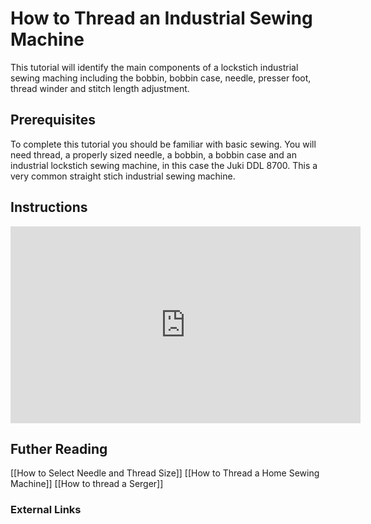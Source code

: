# How to Thread an Industrial Sewing Machine
This tutorial will identify the main components of a lockstich industrial sewing maching including the bobbin, bobbin case, needle, presser foot, thread winder and stitch length adjustment.
## Prerequisites
To complete this tutorial you should be familiar with basic sewing. You will need thread, a properly sized needle, a bobbin, a bobbin case and an industrial lockstich sewing machine, in this case the Juki DDL 8700. This a very common straight stich industrial sewing machine.
## Instructions
<div class="responsive-iframe-container"><iframe width="560" height="315" src="https://www.youtube.com/embed/ByMZ_x4DyIk" title="YouTube video player" frameborder="0" allow="accelerometer; autoplay; clipboard-write; encrypted-media; gyroscope; picture-in-picture" allowfullscreen></iframe></div>

## Futher Reading
[[How to Select Needle and Thread Size]]
[[How to Thread a Home Sewing Machine]]
[[How to thread a Serger]]

### External Links
